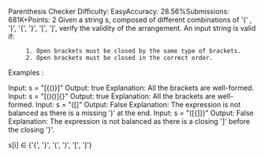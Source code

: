 Parenthesis Checker
Difficulty: EasyAccuracy: 28.56%Submissions: 681K+Points: 2
Given a string s, composed of different combinations of '(' , ')', '{', '}', '[', ']', verify the validity of the arrangement.
An input string is valid if:

         1. Open brackets must be closed by the same type of brackets.
         2. Open brackets must be closed in the correct order.

Examples :

Input: s = "[{()}]"
Output: true
Explanation: All the brackets are well-formed.
Input: s = "[()()]{}"
Output: true
Explanation: All the brackets are well-formed.
Input: s = "([]"
Output: False
Explanation: The expression is not balanced as there is a missing ')' at the end.
Input: s = "([{]})"
Output: False
Explanation: The expression is not balanced as there is a closing ']' before the closing '}'.

s[i] ∈ {'{', '}', '(', ')', '[', ']'}